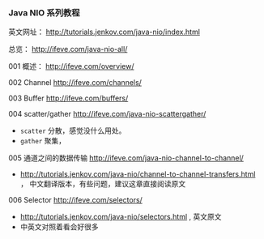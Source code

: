 
### Java NIO 系列教程

英文网址： <http://tutorials.jenkov.com/java-nio/index.html>

总览： <http://ifeve.com/java-nio-all/>

001 概述： <http://ifeve.com/overview/>

002 Channel <http://ifeve.com/channels/>

003 Buffer <http://ifeve.com/buffers/>

004 scatter/gather <http://ifeve.com/java-nio-scattergather/>
- `scatter` 分散，感觉没什么用处。
- `gather` 聚集，

005 通道之间的数据传输 <http://ifeve.com/java-nio-channel-to-channel/>
- <http://tutorials.jenkov.com/java-nio/channel-to-channel-transfers.html> ， 中文翻译版本，有些问题，建议这章直接阅读原文

006 Selector <http://ifeve.com/selectors/>
- <http://tutorials.jenkov.com/java-nio/selectors.html> , 英文原文
- 中英文对照着看会好很多











